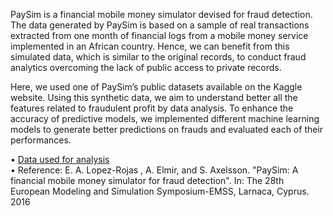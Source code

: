  PaySim is a financial mobile money simulator devised for fraud detection. The data generated by PaySim is based on a sample of real transactions extracted from one month of financial logs from a mobile money service implemented in an African country. Hence, we can benefit from this simulated data, which is similar to the original records, to conduct fraud analytics overcoming the lack of public access to private records.

Here, we used one of PaySim’s public datasets available on the Kaggle website. Using this synthetic data, we aim to understand better all the features related to fraudulent profit by data analysis. To enhance the accuracy of predictive models, we implemented different machine learning models to generate better predictions on frauds and evaluated each of their performances.

• [Data used for analysis](https://www.kaggle.com/ntnu-testimon/paysim1)
<br>
• Reference: E. A. Lopez-Rojas , A. Elmir, and S. Axelsson. "PaySim: A financial mobile money simulator for fraud detection". In: The 28th European Modeling and Simulation Symposium-EMSS, Larnaca, Cyprus. 2016
